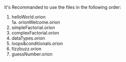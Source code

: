 It's Recommanded to use the files in the following order:
1.  helloWorld.orion<br>
1a. orionWelcome.orion<br>
2.  simpleFactorial.orion<br>
3.  complexFactorial.orion<br>
4.  dataTypes.orion<br>
5.  loops&conditionals.orion<br>
6.  fizzbuzz.orion<br>
7.  guessNumber.orion<br>
